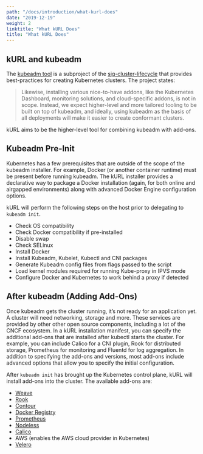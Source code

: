 ```yaml
---
path: "/docs/introduction/what-kurl-does"
date: "2019-12-19"
weight: 2
linktitle: "What kURL Does"
title: "What kURL Does"
---
```

## kURL and kubeadm
The [kubeadm tool](https://kubernetes.io/docs/reference/setup-tools/kubeadm/kubeadm/) is a subproject of the [sig-cluster-lifecycle](https://github.com/kubernetes/community/tree/master/sig-cluster-lifecycle) that provides best-practices for creating Kubernetes clusters. The project states:

> Likewise, installing various nice-to-have addons, like the Kubernetes Dashboard, monitoring solutions, and cloud-specific addons, is not in scope. Instead, we expect higher-level and more tailored tooling to be built on top of kubeadm, and ideally, using kubeadm as the basis of all deployments will make it easier to create conformant clusters.

kURL aims to be the higher-level tool for combining kubeadm with add-ons.

## Kubeadm Pre-Init
Kubernetes has a few prerequisites that are outside of the scope of the kubeadm installer. For example, Docker (or another container runtime) must be present before running kubeadm. The kURL installer provides a declarative way to package a Docker installation (again, for both online and airgapped environments) along with advanced Docker Engine configuration options.

kURL will perform the following steps on the host prior to delegating to `kubeadm init`.

* Check OS compatibility
* Check Docker compatibility if pre-installed
* Disable swap
* Check SELinux
* Install Docker
* Install Kubeadm, Kubelet, Kubectl and CNI packages
* Generate Kubeadm config files from flags passed to the script
* Load kernel modules required for running Kube-proxy in IPVS mode
* Configure Docker and Kubernetes to work behind a proxy if detected

## After kubeadm (Adding Add-Ons)
Once kubeadm gets the cluster running, it’s not ready for an application yet. A cluster will need networking, storage and more. These services are provided by other other open source components, including a lot of the CNCF ecosystem. In a kURL installation manifest, you can specify the additional add-ons that are installed after kubectl starts the cluster. For example, you can include Calico for a CNI plugin, Rook for distributed storage, Prometheus for monitoring and Fluentd for log aggregation. In addition to specifying the add-ons and versions, most add-ons include advanced options that allow you to specify the initial configuration.

After `kubeadm init` has brought up the Kubernetes control plane, kURL will install add-ons into the cluster.
The available add-ons are:

* [Weave](https://www.weave.works/oss/net/)
* [Rook](https://rook.io/)
* [Contour](https://projectcontour.io/)
* [Docker Registry](https://docs.docker.com/registry/)
* [Prometheus](https://prometheus.io/)
* [Nodeless](https://www.elotl.co/)
* [Calico](https://www.projectcalico.org/)
* AWS (enables the AWS cloud provider in Kubernetes)
* [Velero](https://velero.io/)
